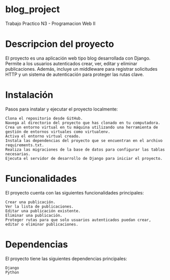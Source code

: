 # blog_project
Trabajo Practico N3 - Programacion Web II

# Descripcion del proyecto
El proyecto es una aplicación web tipo blog desarrollada con Django. Permite a los usuarios autenticados crear, ver, editar y eliminar publicaciones. Además, incluye un middleware para registrar solicitudes HTTP y un sistema de autenticación para proteger las rutas clave.

# Instalación

Pasos para instalar y ejecutar el proyecto localmente:

    Clona el repositorio desde GitHub.
    Navega al directorio del proyecto que has clonado en tu computadora.
    Crea un entorno virtual en tu máquina utilizando una herramienta de gestión de entornos virtuales como virtualenv.
    Activa el entorno virtual creado.
    Instala las dependencias del proyecto que se encuentran en el archivo requirements.txt.
    Realiza las migraciones de la base de datos para configurar las tablas necesarias.
    Ejecuta el servidor de desarrollo de Django para iniciar el proyecto.

# Funcionalidades

El proyecto cuenta con las siguientes funcionalidades principales:

    Crear una publicación.
    Ver la lista de publicaciones.
    Editar una publicación existente.
    Eliminar una publicación.
    Proteger rutas para que solo usuarios autenticados puedan crear, editar o eliminar publicaciones.

# Dependencias

El proyecto tiene las siguientes dependencias principales:

    Django
    Python
